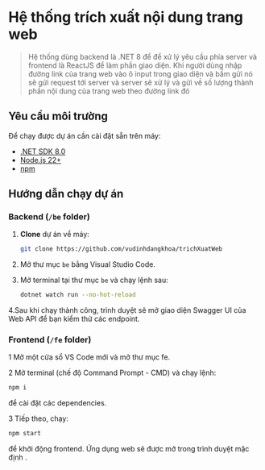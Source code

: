 # Hệ thống trích xuất nội dung trang web

> Hệ thống dùng backend là .NET 8 để để xử lý yêu cầu phía server và frontend là ReactJS để làm phần giao diện. Khi người dùng nhập đường link của trang web vào ô input trong giao diện và bấm gửi nó sẽ gửi request tới server và server sẽ xử lý và gửi về số lượng thành phần nội dung của trang web theo đường link đó

##  Yêu cầu môi trường

Để chạy được dự án cần cài đặt sẵn trên máy:

- [.NET SDK 8.0](https://dotnet.microsoft.com/download)
- [Node.js 22+](https://nodejs.org/)
- [npm](https://www.npmjs.com/)

##  Hướng dẫn chạy dự án

### Backend (`/be` folder)

1. **Clone** dự án về máy:
   ```bash
   git clone https://github.com/vudinhdangkhoa/trichXuatWeb
   
2. Mở thư mục `be` bằng Visual Studio Code.

3. Mở terminal tại thư mục `be` và chạy lệnh sau:
   ```bash
   dotnet watch run --no-hot-reload

4.Sau khi chạy thành công, trình duyệt sẽ mở giao diện Swagger UI của Web API để bạn kiểm thử các endpoint.

### Frontend (`/fe` folder)
1 Mở một cửa sổ VS Code mới và mở thư mục fe.

2 Mở terminal (chế độ Command Prompt - CMD) và chạy lệnh:
  ```bash
  npm i
```
để cài đặt các dependencies.

3 Tiếp theo, chạy:
  ```bash
  npm start
  ```
để khởi động frontend. Ứng dụng web sẽ được mở trong trình duyệt mặc định .



